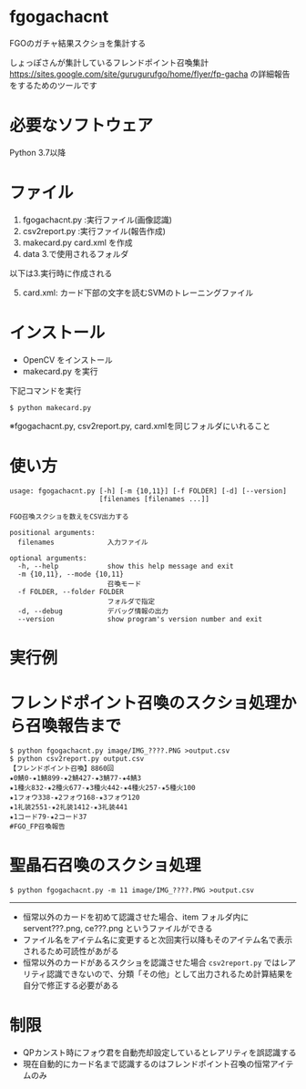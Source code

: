 # fgogachacnt
FGOのガチャ結果スクショを集計する

しょっぽさんが集計しているフレンドポイント召喚集計 https://sites.google.com/site/gurugurufgo/home/flyer/fp-gacha の詳細報告をするためのツールです

# 必要なソフトウェア
Python 3.7以降

# ファイル
1. fgogachacnt.py :実行ファイル(画像認識)
2. csv2report.py :実行ファイル(報告作成)
3. makecard.py card.xml を作成
4. data 3.で使用されるフォルダ

以下は3.実行時に作成される

5. card.xml:  カード下部の文字を読むSVMのトレーニングファイル

# インストール

* OpenCV をインストール
* makecard.py を実行

下記コマンドを実行

`$ python makecard.py`

※fgogachacnt.py, csv2report.py, card.xmlを同じフォルダにいれること


# 使い方
```
usage: fgogachacnt.py [-h] [-m {10,11}] [-f FOLDER] [-d] [--version]
                      [filenames [filenames ...]]

FGO召喚スクショを数えをCSV出力する

positional arguments:
  filenames             入力ファイル

optional arguments:
  -h, --help            show this help message and exit
  -m {10,11}, --mode {10,11}
                        召喚モード
  -f FOLDER, --folder FOLDER
                        フォルダで指定
  -d, --debug           デバッグ情報の出力
  --version             show program's version number and exit
```

# 実行例
# フレンドポイント召喚のスクショ処理から召喚報告まで
```
$ python fgogachacnt.py image/IMG_????.PNG >output.csv
$ python csv2report.py output.csv
【フレンドポイント召喚】8860回
★0鯖0-★1鯖899-★2鯖427-★3鯖77-★4鯖3
★1種火832-★2種火677-★3種火442-★4種火257-★5種火100
★1フォウ338-★2フォウ168-★3フォウ120
★1礼装2551-★2礼装1412-★3礼装441
★1コード79-★2コード37
#FGO_FP召喚報告
```
# 聖晶石召喚のスクショ処理
```
$ python fgogachacnt.py -m 11 image/IMG_????.PNG >output.csv
```

***
* 恒常以外のカードを初めて認識させた場合、item フォルダ内に servent???.png, ce???.png というファイルができる
* ファイル名をアイテム名に変更すると次回実行以降もそのアイテム名で表示されるため可読性があがる
* 恒常以外のカードがあるスクショを認識させた場合 `csv2report.py` ではレアリティ認識できないので、分類「その他」として出力されるため計算結果を自分で修正する必要がある

# 制限
* QPカンスト時にフォウ君を自動売却設定しているとレアリティを誤認識する
* 現在自動的にカード名まで認識するのはフレンドポイント召喚の恒常アイテムのみ

